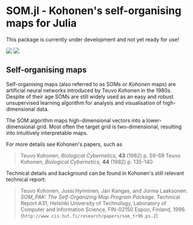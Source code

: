 # SOM.jl - Kohonen's self-organising maps for Julia

This package is currently under development and not yet ready for use!

[![](https://img.shields.io/badge/docs-stable-blue.svg)](https://andreasdominik.github.io/SOM.jl/stable)
[![](https://img.shields.io/badge/docs-latest-blue.svg)](https://andreasdominik.github.io/SOM.jl/latest)

<!--
[![Build Status](https://travis-ci.org/andreasdominik/SOM.jl.svg?branch=master)](https://travis-ci.org/andreasdominik/SOM.jl)

[![Coverage Status](https://coveralls.io/repos/andreasdominik/SOM.jl/badge.svg?branch=master&service=github)](https://coveralls.io/github/andreasdominik/SOM.jl?branch=master)

[![codecov.io](http://codecov.io/github/andreasdominik/SOM.jl/coverage.svg?branch=master)](http://codecov.io/github/andreasdominik/SOM.jl?branch=master)
 -->



 ## Self-organising maps
 Self-organising maps (also referred to as SOMs or *Kohonen* maps) are
 artificial neural networks introduced by Teuvo Kohonen in the 1980s.
 Despite of their age SOMs are still widely used as an easy and robust
 unsupervised learning algorithm
 for analysis and visualisation of high-dimensional data.

 The SOM algorithm maps high-dimensional vectors into a lower-dimensional grid. Most often
 the target grid is two-dimensional, resulting into  intuitively interpretable maps.

 For more details see Kohonen's papers, such as

 > Teuvo Kohonen, *Biological Cybernetics,* **43** (1982) p. 59-69
 > Teuvo Kohonen, *Biological Cybernetics,* **44** (1982) p. 135-140    

 Technical details and background can be found in Kohonen's still relevant
 technical report:

 > Teuvo Kohonen, Jussi Hynninen, Jari Kangas, and Jorma Laaksonen.
   *SOM_PAK: The Self-Organizing Map Program Package.*
   Technical Report A31, Helsinki University of Technology,
   Laboratory of Computer and Information Science,
   FIN-02150 Espoo, Finland, 1996.
   (`http://www.cis.hut.fi/research/papers/som_tr96.ps.Z`)
